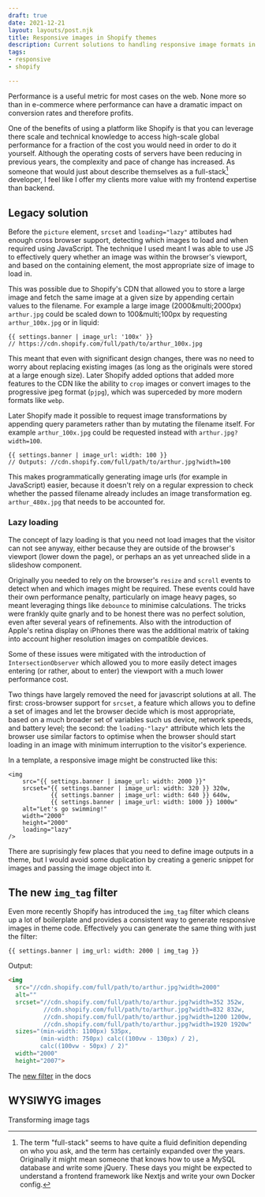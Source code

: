```yaml
---
draft: true
date: 2021-12-21
layout: layouts/post.njk
title: Responsive images in Shopify themes
description: Current solutions to handling responsive image formats in Shopify.
tags:
- responsive
- shopify

---
```

Performance is a useful metric for most cases on the web. None more so than in e-commerce where performance can have a dramatic impact on conversion rates and therefore profits.

One of the benefits of using a platform like Shopify is that you can leverage there scale and technical knowledge to access high-scale global performance for a fraction of the cost you would need in order to do it yourself. Although the operating costs of servers have been reducing in previous years, the complexity and pace of change has increased. As someone that would just about describe themselves as a full-stack[^1] developer, I feel like I offer my clients more value with my frontend expertise than backend.

## Legacy solution

Before the `picture` element, `srcset` and `loading="lazy"` attibutes had enough cross browser support, detecting which images to load and when required using JavaScript. The technique I used meant I was able to use JS to effectively query whether an image was within the browser's viewport, and based on the containing element, the most appropriate size of image to load in.

This was possible due to Shopify's CDN that allowed you to store a large image and fetch the same image at a given size by appending certain values to the filename. For example a large image (2000&multi;2000px) `arthur.jpg` could be scaled down to 100&multi;100px by requesting `arthur_100x.jpg` or in liquid:

```liquid
{{ settings.banner | image_url: '100x' }}
// https://cdn.shopify.com/full/path/to/arthur_100x.jpg
```

This meant that even with significant design changes, there was no need to worry about replacing existing images (as long as the originals were stored at a large enough size). Later Shopify added options that added more features to the CDN like the ability to `crop` images or convert images to the progressive jpeg format (`pjpg`), which was superceded by more modern formats like `webp`. 

Later Shopify made it possible to request image transformations by appending query parameters rather than by mutating the filename itself. For example `arthur_100x.jpg` could be requested instead with `arthur.jpg?width=100`.

```liquid
{{ settings.banner | image_url: width: 100 }}
// Outputs: //cdn.shopify.com/full/path/to/arthur.jpg?width=100
```

This makes programmatically generating image urls (for example in JavaScript) easier, because it doesn't rely on a regular expression to check whether the passed filename already includes an image transformation eg. `arthur_480x.jpg` that needs to be accounted for.


### Lazy loading

The concept of lazy loading is that you need not load images that the visitor can not see anyway, either because they are outside of the browser's viewport (lower down the page), or perhaps an as yet unreached slide in a slideshow component.

Originally you needed to rely on the browser's `resize` and `scroll` events to detect when and which images might be required. These events could have their own performance penalty, particularly on image heavy pages, so meant leveraging things like `debounce` to minimise calculations. The tricks were frankly quite gnarly and to be honest there was no perfect solution, even after several years of refinements. Also with the introduction of Apple's retina display on iPhones there was the additional matrix of taking into account higher resolution images on compatible devices.

Some of these issues were mitigated with the introduction of `IntersectionObserver` which allowed you to more easily detect images entering (or rather, about to enter) the viewport with a much lower performance cost.

Two things have largely removed the need for javascript solutions at all. The first: cross-browser support for `srcset`, a feature which allows you to define a set of images and let the browser decide which is most appropriate, based on a much broader set of variables such us device, network speeds, and battery level; the second: the  `loading-"lazy"` attribute which lets the browser use similar factors to optimise when the browser should start loading in an image with minimum interruption to the visitor's experience.

In a template, a responsive image might be constructed like this:

```liquid
<img 
    src="{{ settings.banner | image_url: width: 2000 }}"
    srcset="{{ settings.banner | image_url: width: 320 }} 320w,
      		{{ settings.banner | image_url: width: 640 }} 640w,
      		{{ settings.banner | image_url: width: 1000 }} 1000w"
    alt="Let's go swimming!"
    width="2000"
    height="2000"
    loading="lazy"
/>
```

There are suprisingly few places that you need to define image outputs in a theme, but I would avoid some duplication by creating a generic snippet for images and passing the image object into it.


## The new `img_tag` filter

Even more recently Shopify has introduced the `img_tag` filter which cleans up a lot of boilerplate and provides a consistent way to generate responsive images in theme code. Effectively you can generate the same thing with just the filter:

```liquid
{{ settings.banner | img_url: width: 2000 | img_tag }} 
```

Output:

```html
<img
  src="//cdn.shopify.com/full/path/to/arthur.jpg?width=2000"
  alt=""
  srcset="//cdn.shopify.com/full/path/to/arthur.jpg?width=352 352w,
          //cdn.shopify.com/full/path/to/arthur.jpg?width=832 832w,
          //cdn.shopify.com/full/path/to/arthur.jpg?width=1200 1200w,
          //cdn.shopify.com/full/path/to/arthur.jpg?width=1920 1920w"
  sizes="(min-width: 1100px) 535px, 
         (min-width: 750px) calc((100vw - 130px) / 2), 
         calc((100vw - 50px) / 2)"
  width="2000"
  height="2007">

```


The [new filter](https://shopify.dev/api/liquid/filters/html-filters#image_tag) in the docs

## WYSIWYG images

Transforming image tags


[^1]: The term "full-stack" seems to have quite a fluid definition depending on who you ask, and the term has certainly expanded over the years. Originally it might mean someone that knows how to use a MySQL database and write some jQuery. These days you might be expected to understand a frontend framework like Nextjs and write your own Docker config.